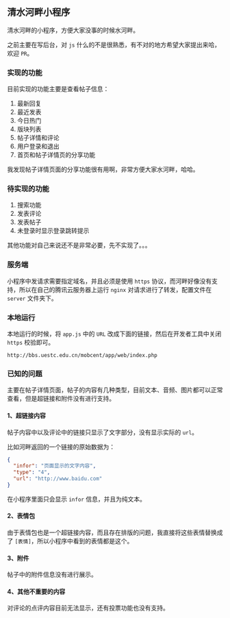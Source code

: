 ## 清水河畔小程序

清水河畔的小程序，方便大家没事的时候水河畔。

之前主要在写后台，对 `js` 什么的不是很熟悉，有不对的地方希望大家提出来哈，欢迎 `PR`。

### 实现的功能

目前实现的功能主要是查看帖子信息：

1. 最新回复
1. 最近发表
1. 今日热门
1. 版块列表
1. 帖子详情和评论
1. 用户登录和退出
1. 首页和帖子详情页的分享功能

我发现帖子详情页面的分享功能很有用啊，非常方便大家水河畔，哈哈。

### 待实现的功能

1. 搜索功能
1. 发表评论
1. 发表帖子
1. 未登录时显示登录跳转提示

其他功能对自己来说还不是非常必要，先不实现了。。。

### 服务端

小程序中发请求需要指定域名，并且必须是使用 `https` 协议，而河畔好像没有支持，所以在自己的腾讯云服务器上运行 `nginx` 对请求进行了转发，配置文件在 `server` 文件夹下。

### 本地运行

本地运行的时候，将 `app.js` 中的 `URL` 改成下面的链接，然后在开发者工具中关闭 `https` 校验即可。

```
http://bbs.uestc.edu.cn/mobcent/app/web/index.php
```

### 已知的问题

主要在帖子详情页面，帖子的内容有几种类型，目前文本、音频、图片都可以正常查看，但是超链接和附件没有进行支持。

#### 1、超链接内容

帖子内容中以及评论中的链接只显示了文字部分，没有显示实际的 `url`。

比如河畔返回的一个链接的原始数据为：

```json
{
  "infor": "页面显示的文字内容",
  "type": "4",
  "url": "http://www.baidu.com"
}
```

在小程序里面只会显示 `infor` 信息，并且为纯文本。

#### 2、表情包

由于表情包也是一个超链接内容，而且存在排版的问题，我直接将这些表情替换成了 `[表情]`，所以小程序中看到的表情都是这个。

#### 3、附件

帖子中的附件信息没有进行展示。

#### 4、其他不重要的内容

对评论的点评内容目前无法显示，还有投票功能也没有支持。
